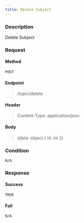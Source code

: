 ```yaml
---
title: Delete Subject
---
```


### Description
Delete Subject
### Request
#### Method
    POST

#### Endpoint
> /topic/delete

#### Header
> Content-Type: application/json

#### Body
> {data: object {  id: int }}

### Condition
    N/A
### Response
#### Success
    TRUE

#### Fail
    N/A
